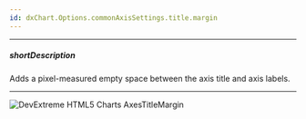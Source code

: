 ```yaml
---
id: dxChart.Options.commonAxisSettings.title.margin
---
```

---
##### shortDescription
Adds a pixel-measured empty space between the axis title and axis labels.

---
![DevExtreme HTML5 Charts AxesTitleMargin](/images/ChartJS/AxesTitleMargin.png)